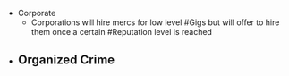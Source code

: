 - Corporate
	- Corporations will hire mercs for low level #Gigs but will offer to hire them once a certain #Reputation level is reached
- Organized Crime
	-